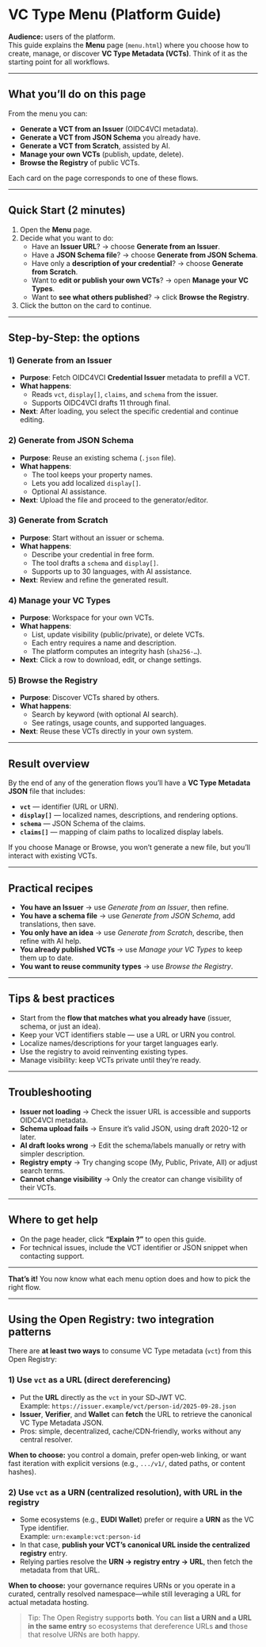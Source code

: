 # VC Type Menu (Platform Guide)

**Audience:** users of the platform.  
This guide explains the **Menu** page (`menu.html`) where you choose how to create, manage, or discover **VC Type Metadata (VCTs)**. Think of it as the starting point for all workflows.

---

## What you’ll do on this page

From the menu you can:

- **Generate a VCT from an Issuer** (OIDC4VCI metadata).  
- **Generate a VCT from JSON Schema** you already have.  
- **Generate a VCT from Scratch**, assisted by AI.  
- **Manage your own VCTs** (publish, update, delete).  
- **Browse the Registry** of public VCTs.

Each card on the page corresponds to one of these flows.

---

## Quick Start (2 minutes)

1. Open the **Menu** page.  
2. Decide what you want to do:
   - Have an **Issuer URL**? → choose **Generate from an Issuer**.  
   - Have a **JSON Schema file**? → choose **Generate from JSON Schema**.  
   - Have only a **description of your credential**? → choose **Generate from Scratch**.  
   - Want to **edit or publish your own VCTs**? → open **Manage your VC Types**.  
   - Want to **see what others published**? → click **Browse the Registry**.  
3. Click the button on the card to continue.

---

## Step-by-Step: the options

### 1) Generate from an Issuer
- **Purpose**: Fetch OIDC4VCI **Credential Issuer** metadata to prefill a VCT.  
- **What happens**:  
  - Reads `vct`, `display[]`, `claims`, and `schema` from the issuer.  
  - Supports OIDC4VCI drafts 11 through final.  
- **Next**: After loading, you select the specific credential and continue editing.

### 2) Generate from JSON Schema
- **Purpose**: Reuse an existing schema (`.json` file).  
- **What happens**:  
  - The tool keeps your property names.  
  - Lets you add localized `display[]`.  
  - Optional AI assistance.  
- **Next**: Upload the file and proceed to the generator/editor.

### 3) Generate from Scratch
- **Purpose**: Start without an issuer or schema.  
- **What happens**:  
  - Describe your credential in free form.  
  - The tool drafts a `schema` and `display[]`.  
  - Supports up to 30 languages, with AI assistance.  
- **Next**: Review and refine the generated result.

### 4) Manage your VC Types
- **Purpose**: Workspace for your own VCTs.  
- **What happens**:  
  - List, update visibility (public/private), or delete VCTs.  
  - Each entry requires a name and description.  
  - The platform computes an integrity hash (`sha256-…`).  
- **Next**: Click a row to download, edit, or change settings.

### 5) Browse the Registry
- **Purpose**: Discover VCTs shared by others.  
- **What happens**:  
  - Search by keyword (with optional AI search).  
  - See ratings, usage counts, and supported languages.  
- **Next**: Reuse these VCTs directly in your own system.

---

## Result overview

By the end of any of the generation flows you’ll have a **VC Type Metadata JSON** file that includes:
- **`vct`** — identifier (URL or URN).  
- **`display[]`** — localized names, descriptions, and rendering options.  
- **`schema`** — JSON Schema of the claims.  
- **`claims[]`** — mapping of claim paths to localized display labels.  

If you choose Manage or Browse, you won’t generate a new file, but you’ll interact with existing VCTs.

---

## Practical recipes

- **You have an Issuer** → use *Generate from an Issuer*, then refine.  
- **You have a schema file** → use *Generate from JSON Schema*, add translations, then save.  
- **You only have an idea** → use *Generate from Scratch*, describe, then refine with AI help.  
- **You already published VCTs** → use *Manage your VC Types* to keep them up to date.  
- **You want to reuse community types** → use *Browse the Registry*.

---

## Tips & best practices

- Start from the **flow that matches what you already have** (issuer, schema, or just an idea).  
- Keep your VCT identifiers stable — use a URL or URN you control.  
- Localize names/descriptions for your target languages early.  
- Use the registry to avoid reinventing existing types.  
- Manage visibility: keep VCTs private until they’re ready.

---

## Troubleshooting

- **Issuer not loading** → Check the issuer URL is accessible and supports OIDC4VCI metadata.  
- **Schema upload fails** → Ensure it’s valid JSON, using draft 2020-12 or later.  
- **AI draft looks wrong** → Edit the schema/labels manually or retry with simpler description.  
- **Registry empty** → Try changing scope (My, Public, Private, All) or adjust search terms.  
- **Cannot change visibility** → Only the creator can change visibility of their VCTs.

---

## Where to get help

- On the page header, click **“Explain ?”** to open this guide.  
- For technical issues, include the VCT identifier or JSON snippet when contacting support.

---

**That’s it!** You now know what each menu option does and how to pick the right flow.


---

## Using the Open Registry: two integration patterns

There are **at least two ways** to consume VC Type metadata (`vct`) from this Open Registry:

### 1) **Use `vct` as a URL (direct dereferencing)**
- Put the **URL** directly as the `vct` in your SD‑JWT VC.  
  Example: `https://issuer.example/vct/person-id/2025-09-28.json`
- **Issuer**, **Verifier**, and **Wallet** can **fetch** the URL to retrieve the canonical VC Type Metadata JSON.  
- Pros: simple, decentralized, cache/CDN‑friendly, works without any central resolver.

**When to choose:** you control a domain, prefer open‑web linking, or want fast iteration with explicit versions (e.g., `.../v1/`, dated paths, or content hashes).

### 2) **Use `vct` as a URN (centralized resolution), with URL in the registry**
- Some ecosystems (e.g., **EUDI Wallet**) prefer or require a **URN** as the VC Type identifier.  
  Example: `urn:example:vct:person-id`
- In that case, **publish your VCT’s canonical URL inside the centralized registry** entry.  
- Relying parties resolve the **URN → registry entry → URL**, then fetch the metadata from that URL.

**When to choose:** your governance requires URNs or you operate in a curated, centrally resolved namespace—while still leveraging a URL for actual metadata hosting.

> Tip: The Open Registry supports **both**. You can **list a URN and a URL in the same entry** so ecosystems that dereference URLs **and** those that resolve URNs are both happy.
